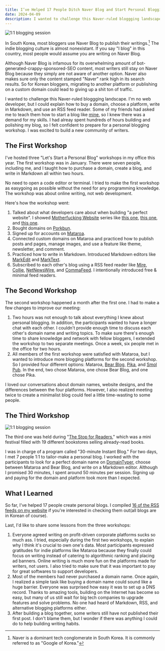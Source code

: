 ```yaml
---
title: I’ve Helped 17 People Ditch Naver Blog and Start Personal Blogging
date: 2024-04-09
description: I wanted to challenge this Naver-ruled bloggging landscape in Korea.
---
```


![1:1 blogging session](https://jagunbae.com/content/images/size/w1600/2024/04/KakaoTalk_Photo_2024-04-04-06-33-16-008.jpeg)

In South Korea, most bloggers use Naver Blog to publish their writings.[^1] The indie blogging culture is almost nonexistant. If you say "I blog" in this country, most people would assume you are writing on Naver Blog. 

Although Naver Blog is infamous for its overwhelming amount of bot-generated-crappy-sponsored-SEO content, most writers still stay on Naver Blog because they simply are not aware of another option. Naver also makes sure only the content stamped "Naver" rank high in its search results. So for Korean bloggers, migrating to another platform or publishing on a custom domain could lead to giving up a shit ton of traffic.

I wanted to challenge this Naver-ruled bloggging landscape. I'm no web developer, but I could explain how to buy a domain, choose a platform, write in Markdown, and use an RSS feed reader. Some of my friends had asked me to teach them how to start a blog like [mine](https://kangminsuk.com), so I knew there was a demand for my skills. I had alreay spent hundreds of hours building and polishing my blog, so I felt confident to prepare for a personal blogging workshop. I was excited to build a new community of writers.

## The First Workshop

I've hosted three "Let's Start a Personal Blog" workshops in my office this year. The first workshop was in January. There were seven people, including me, and I taught how to purchase a domain, create a blog, and write in Markdown all within two hours.

No need to open a code editor or terminal. I tried to make the first workshop as easygoing as possible without the need for any programming knowledge. The workshop was about online writing, not web development.

Here's how the workshop went:
1. Talked about what developers care about when building "a perfect website". I showed [Motherfucking Website](http://motherfuckingwebsite.com/) series like [this one](http://bettermotherfuckingwebsite.com), [this one](https://thebestmotherfucking.website), and [this one](https://perfectmotherfuckingwebsite.com).
2. Bought domains on [Porkbun](https://porkbun.com).
3. Signed up for accounts on [Mataroa](https://mataroa.blog).
4. Connected custom domains on Mataroa and practiced how to publish posts and pages, manage images, and use a feature like theme, newsletter, and comment.
5. Practiced how to write in Markdown. Introduced Markdown editors like [MarkEdit](https://github.com/MarkEdit-app/MarkEdit) and [MarkText](https://www.marktext.cc).
6. Subscribed to each other's blog using a RSS feed reader like [Mire](https://mire.meadowing.club), [Collie](https://github.com/parksb/collie), [NetNewsWire](https://netnewswire.com), and [CommaFeed](https://www.commafeed.com/#/app/category/all). I intentionally introduced free & minimal feed readers.

## The Second Workshop

The second workshop happened a month after the first one. I had to make a few changes to improve our meeting:

1. Two hours was not enough to talk about everything I knew about personal blogging. In addition, the participants wanted to have a longer chat with each other. I couldn't provide enough time to discuss each other's domain name and writing topics. To make sure there's enough time to share knowledge and network with fellow bloggers, I extended the workshop to two separate meetings. Once a week, six people met in the office for two hours. 
2. All members of the first workshop were satisfied with Mataroa, but I wanted to introduce more blogging platforms for the second workshop. So I provided four different options: Mataroa, [Bear Blog](https://bearblog.dev), [Pika](https://pika.page), and [Smol Pub](https://smol.pub). In the end, two chose Mataroa, one chose Bear Blog, and one chose Pika.

I loved our conversations about domain names, website designs, and the differences between the four platforms. However, I also realized meeting twice to create a minimalist blog could feel a little time-wasting to some people.

## The Third Workshop

![1:1 blogging session](https://jagunbae.com/content/images/2024/04/KakaoTalk_Photo_2024-04-04-06-33-16-003.webp)

The third one was held during "[The Stop for Readers](https://jagunbae.com/stopbooks2-review/)," which was a mini festival filled with 19 different bookstores selling already-read books.

I was in charge of a program called "30-minute Instant Blog." For two days, I met 7 people 1:1 to tailor-make a personal blog. I worked with the participants to look for a perfect domain name on [DomainTyper](https://domaintyper.com), choose between Mataroa and Bear Blog, and write on a Markdown editor. Although I promised 30 minutes, I spent around 50 minutes per session. Signing up and paying for the domain and platform took more than I expected.

## What I Learned
So far, I've helped 17 people create personal blogs. I compiled [16 of the RSS feeds on my website](https://blogs.jagunbae.com) if you're interested in checking them out(all blogs are in Korean of course).

Last, I'd like to share some lessons from the three workshops:

1. Everyone agreed writing on profit-driven corporate platforms sucks so much ass. I tried, especially during the first two workshops, to explain why I think it's crucial to own one's data. Most participants expressed gratitudes for indie platforms like Mataroa because they finally could focus on writing instead of catering to algorithmic ranking and placing ad banners. Online writing is much more fun on the platforms made for writers, not users. I also tried to make sure that it was important to pay for great softwares to support developers.
2. Most of the members had never purchased a domain name. Once again, I realized a simple task like buying a domain name could sound like a huge barrier. Everyone was surprised how easy it was to set up a DNS record. Thanks to amazing tools, building on the Internet has become so easy, but many of us still wait for big tech companies to upgrade features and solve problems. No one had heard of Markdown, RSS, and alternative blogging platforms either.
3. After building a blog together, some writers still have not published their first post. I don't blame them, but I wonder if there was anything I could do to help building writing habits.

[^1]: Naver is a dominant tech conglomerate in South Korea. It is commonly referred to as "Google of Korea."